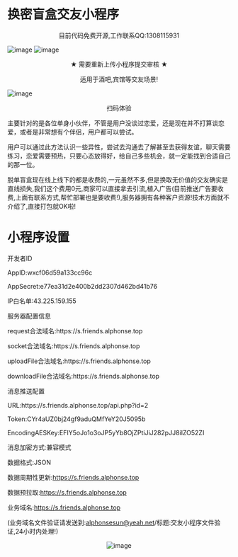 # 换密盲盒交友小程序
<p align="center">目前代码免费开源,工作联系QQ:1308115931</p>

![image](https://user-images.githubusercontent.com/94306098/142584261-63e42ebb-1c43-4260-a545-cac05c511631.png)
![image](https://user-images.githubusercontent.com/94306098/142439623-4b0e27ba-5a3c-49e1-8dd5-5a0d987bfd17.png)
<p align="center">★ 需要重新上传小程序提交审核 ★
</p><p align="center">
适用于酒吧,宾馆等交友场景!
</p>

![image](https://user-images.githubusercontent.com/94306098/142603750-d3c0a0eb-7aac-4899-bc1b-6596a122144a.png)

<p align="center">
扫码体验</p>

   主要针对的是各位单身小伙伴，不管是用户没谈过恋爱，还是现在并不打算谈恋爱，或者是非常想有个伴侣，用户都可以尝试。

  用户可以通过此方法认识一些异性，尝试去沟通去了解甚至去获得友谊，聊天需要练习，恋爱需要预热，只要心态放得好，给自己多些机会，就一定能找到合适自己的那一位。

  脱单盲盒现在线上线下的都是收费的,一元虽然不多,但是换取无价值的交友确实是直线损失,我们这个费用0元,商家可以直接拿去引流,植入广告(目前推送广告要收费,上面有联系方式,帮忙部署也是要收费!),服务器拥有各种客户资源!技术方面就不介绍了,直接打包就OK啦!
  # 小程序设置
  <p> 开发者ID </p>
  <p> AppID:wxcf06d59a133cc96c </p>
  <p> AppSecret:e77ea31d2e400b2dd2307d462bd41b76 </p>
  <p> IP白名单:43.225.159.155 </p>
  
  <p> 服务器配置信息 </p>
  <p> request合法域名:https://s.friends.alphonse.top </p>
  <p> socket合法域名:https://s.friends.alphonse.top </p>
  <p> uploadFile合法域名:https://s.friends.alphonse.top </p>
  <p> downloadFile合法域名:https://s.friends.alphonse.top </p>
  
  <p> 消息推送配置 </p>
  <p> URL:https://s.friends.alphonse.top/api.php?id=2 </p>
  <p> Token:CYr4aUZ0bj24gf9aduQMfYeY20J5095b </p>
  <p> EncodingAESKey:EFIY5oJo1o3oJP5yYb8OjZPtiJiJ282pJJ8iIZO52ZI </p>
  <p> 消息加密方式:兼容模式 </p>
  <p> 数据格式:JSON </p>
  
  数据周期性更新:https://s.friends.alphonse.top </p>
  数据预拉取:https://s.friends.alphonse.top </p>
  业务域名:https://s.friends.alphonse.top </p>
  (业务域名文件验证请发送到:alphonsesun@yeah.net/标题:交友小程序文件验证,24小时内处理!)
  
  
  <div align="center">
   <img src="https://user-images.githubusercontent.com/94306098/142585868-668e8c35-b203-4c30-bac5-f5aec95eea9d.png" alt="image">
</div>
